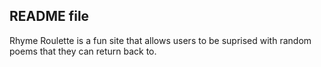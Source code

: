 ## README file

Rhyme Roulette is a fun site that allows users to be suprised with random poems that they can return back to.
